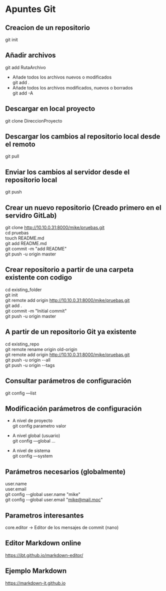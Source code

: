 # Apuntes Git

## Creacion de un repositorio
git init  

## Añadir archivos
git add RutaArchivo  
- Añade todos los archivos nuevos o modificados  
    git add .  
- Añade todos los archivos modificados, nuevos o borrados  
    git add -A  

## Descargar en local proyecto
git clone DireccionProyecto  

## Descargar los cambios al repositorio local desde el remoto
git pull  

## Enviar los cambios al servidor desde el repositorio local
git push  

## Crear un nuevo repositorio (Creado primero en el servidro GitLab)
git clone http://10.10.0.31:8000/mike/pruebas.git  
cd pruebas  
touch README.md  
git add README.md  
git commit -m "add README"  
git push -u origin master  

## Crear repositorio a partir de una carpeta existente con codigo
cd existing_folder  
git init  
git remote add origin http://10.10.0.31:8000/mike/pruebas.git  
git add .  
git commit -m "Initial commit"  
git push -u origin master  

## A partir de un repositorio Git ya existente
cd existing_repo  
git remote rename origin old-origin  
git remote add origin http://10.10.0.31:8000/mike/pruebas.git  
git push -u origin --all  
git push -u origin --tags  

## Consultar parámetros de configuración
git config —list  

## Modificación parámetros de configuración
- A nivel de proyecto  
    git config parametro valor  

- A nivel global (usuario)  
    git config —global …  

- A nivel de sistema  
    git config —system  

## Parámetros necesarios (globalmente)
user.name  
user.email  
git config --global user.name "mike"  
git config --global user.email "mike@mail.moc"  

## Parametros interesantes
core.editor -> Editor de los mensajes de commit (nano)  

## Editor Markdown online
https://jbt.github.io/markdown-editor/

## Ejemplo Markdown
https://markdown-it.github.io

